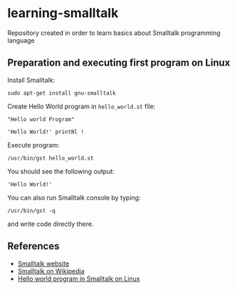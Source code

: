 # learning-smalltalk
Repository created in order to learn basics about Smalltalk programming language

## Preparation and executing first program on Linux

Install Smalltalk:

```
sudo apt-get install gnu-smalltalk
```

Create Hello World program in `hello_world.st` file:

```smalltalk
"Hello world Program"

'Hello World!' printNl !
```

Execute program:

```
/usr/bin/gst hello_world.st
```

You should see the following output:

```
'Hello World!'
```

You can also run Smalltalk console by typing:

```
/usr/bin/gst -q
```

and write code directly there.

## References
- [Smalltalk website](http://www.smalltalk.org/)
- [Smalltalk on Wikipedia](https://en.wikipedia.org/wiki/Smalltalk)
- [Hello world program in Smalltalk on Linux](http://www.thegeekstuff.com/2009/10/smalltalk-hello-world-example-how-to-write-and-execute-smalltalk-program-on-linux-os/)
